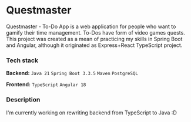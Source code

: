 # Questmaster

Questmaster - To-Do App is a web application for people who want to gamify their time management. To-Dos have form of video games quests. This project was created as a mean of practicing my skills in Spring Boot and Angular, although it originated as Express+React TypeScript project.

### Tech stack

**Backend:** `Java 21` `Spring Boot 3.3.5` `Maven` `PostgreSQL`

**Frontend:** `TypeScript` `Angular 18`

### Description

I'm currently working on rewriting backend from TypeScript to Java :D
